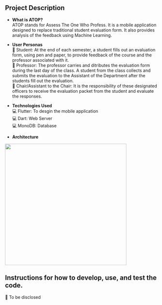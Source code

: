 ## Project Description

* **What is ATOP?** \
ATOP stands for Assess The One Who Profess. It is a mobile application designed to replace traditional student evaluation form. It also provides analysis of the feedback using Machine Learning.

* **User Personas** \
  :busts_in_silhouette: Student: At the end of each semester, a student fills out an evaluation form, using pen and paper, to provide feedback of the course and the professor associated with it. \
  :busts_in_silhouette: Professor: The professor carries and ditributes the evaluation form during the last day of the class. A student from the class collects and submits the evaluation to the Assistant of the Department after the students fill out the evaluation. \
  :busts_in_silhouette: Chair/Assistant to the Chair: It is the responsibility of these designated officers to receive the evaluation packet from the student and evaluate the responses.

* **Technologies Used** \
 :computer: Flutter: To desgin the mobile application \
 :computer: Dart: Web Server \
 :computer: MonoDB: Database

* **Architecture** 
<img src="https://github.com/shrutijain18/ATOP/blob/master/Images/Architecture.png" height="400" width="400">

## Instructions for how to develop, use, and test the code.
:mega: To be disclosed
